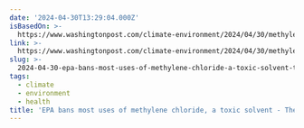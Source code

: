 ```yaml
---
date: '2024-04-30T13:29:04.000Z'
isBasedOn: >-
  https://www.washingtonpost.com/climate-environment/2024/04/30/methylene-chloride-epa-ban/?utm_campaign=wp_main&utm_medium=social&utm_source=bluesky
link: >-
  https://www.washingtonpost.com/climate-environment/2024/04/30/methylene-chloride-epa-ban/?utm_campaign=wp_main&utm_medium=social&utm_source=bluesky
slug: >-
  2024-04-30-epa-bans-most-uses-of-methylene-chloride-a-toxic-solvent-the-washington
tags:
  - climate
  - environment
  - health
title: 'EPA bans most uses of methylene chloride, a toxic solvent - The Washington '
---
```


